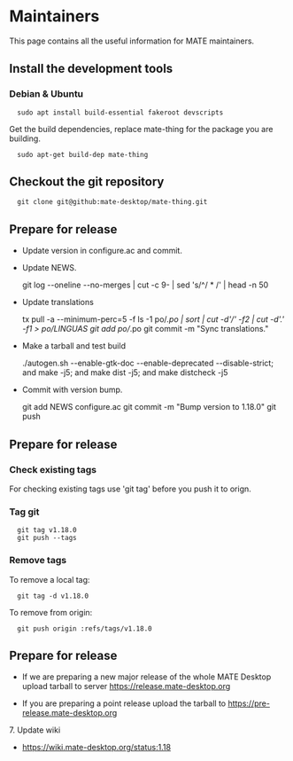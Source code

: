 # Maintainers

This page contains all the useful information for MATE maintainers.

## Install the development tools

### Debian & Ubuntu

    
    
      sudo apt install build-essential fakeroot devscripts

Get the build dependencies, replace mate-thing for the package you are
building.

    
    
      sudo apt-get build-dep mate-thing

## Checkout the git repository

    
    
      git clone git@github:mate-desktop/mate-thing.git

## Prepare for release

  * Update version in configure.ac and commit.

  * Update NEWS.

    
    
      git log --oneline --no-merges | cut -c 9- | sed 's/^/  * /' | head -n 50

  * Update translations

    
    
      tx pull -a --minimum-perc=5 -f
      ls -1 po/*.po | sort | cut -d'/' -f2 | cut -d'.' -f1 > po/LINGUAS
      git add po/*.po
      git commit -m "Sync translations."

  * Make a tarball and test build

    
    
    ./autogen.sh --enable-gtk-doc --enable-deprecated --disable-strict; and make -j5; and make dist -j5; and make distcheck -j5

  * Commit with version bump.

    
    
    git add NEWS configure.ac
    git commit -m "Bump version to 1.18.0"
    git push

## Prepare for release

### Check existing tags

For checking existing tags use 'git tag' before you push it to orign.

### Tag git

    
    
      git tag v1.18.0
      git push --tags

### Remove tags

To remove a local tag:

    
    
      git tag -d v1.18.0

To remove from origin:

    
    
      git push origin :refs/tags/v1.18.0

## Prepare for release

  * If we are preparing a new major release of the whole MATE Desktop upload tarball to server <https://release.mate-desktop.org>

  * If you are preparing a point release upload the tarball to <https://pre-release.mate-desktop.org>

7\. Update wiki

  * <https://wiki.mate-desktop.org/status:1.18>

